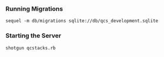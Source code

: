 ### Running Migrations

`sequel -m db/migrations sqlite://db/qcs_development.sqlite`

### Starting the Server

`shotgun qcstacks.rb`
